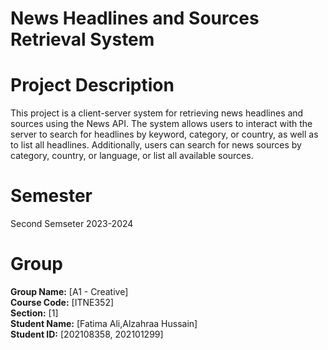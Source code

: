 # News Headlines and Sources Retrieval System

# Project Description
This project is a client-server system for retrieving news
headlines and sources using the News API. The system allows users to 
interact with the server to search for headlines by keyword, category,
or country, as well as to list all headlines. Additionally, users can
search for news sources by category, country, or language, or list all 
available sources.

# Semester 
Second Semseter 2023-2024

# Group 
**Group Name:** [A1 - Creative]  
**Course Code:** [ITNE352]  
**Section:** [1]  
**Student Name:** [Fatima Ali,Alzahraa Hussain]  
**Student ID:** [202108358, 202101299]




